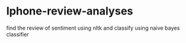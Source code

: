 # Iphone-review-analyses
find the review of sentiment using nltk and classify using naive bayes classifier

